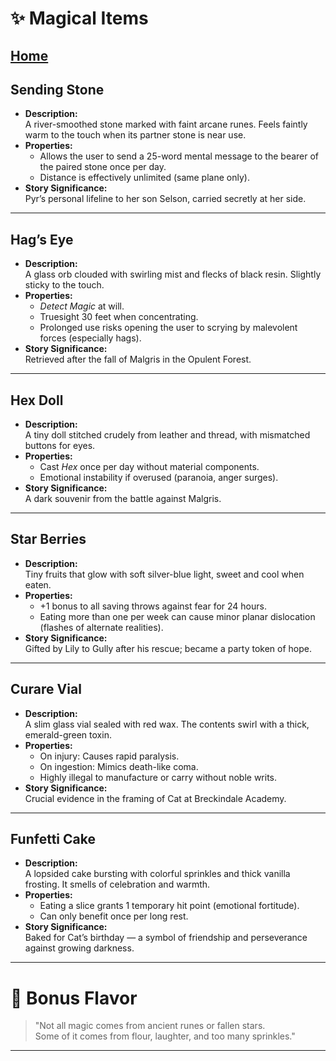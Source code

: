 # ✨ Magical Items
[Home](/README.md)
---

## Sending Stone
- **Description:**  
  A river-smoothed stone marked with faint arcane runes. Feels faintly warm to the touch when its partner stone is near use.
- **Properties:**  
  - Allows the user to send a 25-word mental message to the bearer of the paired stone once per day.
  - Distance is effectively unlimited (same plane only).
- **Story Significance:**  
  Pyr’s personal lifeline to her son Selson, carried secretly at her side.

---

## Hag’s Eye
- **Description:**  
  A glass orb clouded with swirling mist and flecks of black resin. Slightly sticky to the touch.
- **Properties:**  
  - *Detect Magic* at will.  
  - Truesight 30 feet when concentrating.  
  - Prolonged use risks opening the user to scrying by malevolent forces (especially hags).
- **Story Significance:**  
  Retrieved after the fall of Malgris in the Opulent Forest.

---

## Hex Doll
- **Description:**  
  A tiny doll stitched crudely from leather and thread, with mismatched buttons for eyes.
- **Properties:**  
  - Cast *Hex* once per day without material components.
  - Emotional instability if overused (paranoia, anger surges).
- **Story Significance:**  
  A dark souvenir from the battle against Malgris.

---

## Star Berries
- **Description:**  
  Tiny fruits that glow with soft silver-blue light, sweet and cool when eaten.
- **Properties:**  
  - +1 bonus to all saving throws against fear for 24 hours.
  - Eating more than one per week can cause minor planar dislocation (flashes of alternate realities).
- **Story Significance:**  
  Gifted by Lily to Gully after his rescue; became a party token of hope.

---

## Curare Vial
- **Description:**  
  A slim glass vial sealed with red wax. The contents swirl with a thick, emerald-green toxin.
- **Properties:**  
  - On injury: Causes rapid paralysis.
  - On ingestion: Mimics death-like coma.
  - Highly illegal to manufacture or carry without noble writs.
- **Story Significance:**  
  Crucial evidence in the framing of Cat at Breckindale Academy.

---

## Funfetti Cake
- **Description:**  
  A lopsided cake bursting with colorful sprinkles and thick vanilla frosting. It smells of celebration and warmth.
- **Properties:**  
  - Eating a slice grants 1 temporary hit point (emotional fortitude).  
  - Can only benefit once per long rest.
- **Story Significance:**  
  Baked for Cat’s birthday — a symbol of friendship and perseverance against growing darkness.

---

# 🌟 Bonus Flavor
> "Not all magic comes from ancient runes or fallen stars.  
> Some of it comes from flour, laughter, and too many sprinkles."

---